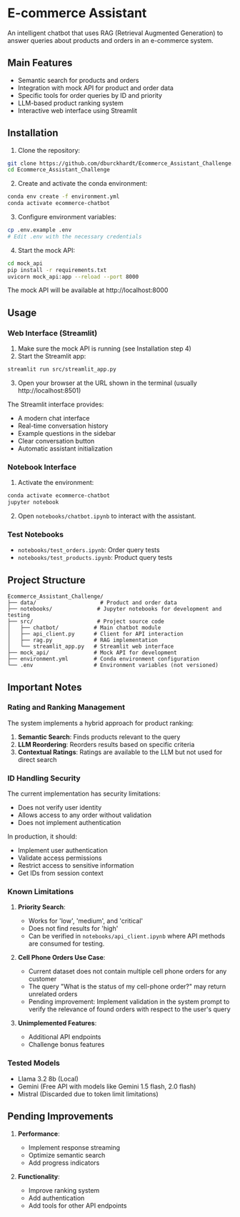 # E-commerce Assistant

An intelligent chatbot that uses RAG (Retrieval Augmented Generation) to answer queries about products and orders in an e-commerce system.

## Main Features

- Semantic search for products and orders
- Integration with mock API for product and order data
- Specific tools for order queries by ID and priority
- LLM-based product ranking system
- Interactive web interface using Streamlit

## Installation

1. Clone the repository:
```bash
git clone https://github.com/dburckhardt/Ecommerce_Assistant_Challenge.git
cd Ecommerce_Assistant_Challenge
```

2. Create and activate the conda environment:
```bash
conda env create -f environment.yml
conda activate ecommerce-chatbot
```

3. Configure environment variables:
```bash
cp .env.example .env
# Edit .env with the necessary credentials
```

4. Start the mock API:
```bash
cd mock_api
pip install -r requirements.txt
uvicorn mock_api:app --reload --port 8000
```
The mock API will be available at http://localhost:8000

## Usage

### Web Interface (Streamlit)

1. Make sure the mock API is running (see Installation step 4)
2. Start the Streamlit app:
```bash
streamlit run src/streamlit_app.py
```

3. Open your browser at the URL shown in the terminal (usually http://localhost:8501)

The Streamlit interface provides:
- A modern chat interface
- Real-time conversation history
- Example questions in the sidebar
- Clear conversation button
- Automatic assistant initialization

### Notebook Interface

1. Activate the environment:
```bash
conda activate ecommerce-chatbot
jupyter notebook
```

2. Open `notebooks/chatbot.ipynb` to interact with the assistant.

### Test Notebooks

- `notebooks/test_orders.ipynb`: Order query tests
- `notebooks/test_products.ipynb`: Product query tests

## Project Structure

```
Ecommerce_Assistant_Challenge/
├── data/                    # Product and order data
├── notebooks/              # Jupyter notebooks for development and testing
├── src/                    # Project source code
│   ├── chatbot/           # Main chatbot module
│   ├── api_client.py      # Client for API interaction
│   ├── rag.py             # RAG implementation
│   └── streamlit_app.py   # Streamlit web interface
├── mock_api/              # Mock API for development
├── environment.yml        # Conda environment configuration
└── .env                   # Environment variables (not versioned)
```

## Important Notes

### Rating and Ranking Management

The system implements a hybrid approach for product ranking:

1. **Semantic Search**: Finds products relevant to the query
2. **LLM Reordering**: Reorders results based on specific criteria
3. **Contextual Ratings**: Ratings are available to the LLM but not used for direct search

### ID Handling Security

The current implementation has security limitations:

- Does not verify user identity
- Allows access to any order without validation
- Does not implement authentication

In production, it should:
- Implement user authentication
- Validate access permissions
- Restrict access to sensitive information
- Get IDs from session context

### Known Limitations

1. **Priority Search**:
   - Works for 'low', 'medium', and 'critical'
   - Does not find results for 'high'
   - Can be verified in `notebooks/api_client.ipynb` where API methods are consumed for testing.

2. **Cell Phone Orders Use Case**:
   - Current dataset does not contain multiple cell phone orders for any customer
   - The query "What is the status of my cell-phone order?" may return unrelated orders
   - Pending improvement: Implement validation in the system prompt to verify the relevance of found orders with respect to the user's query

3. **Unimplemented Features**:
   - Additional API endpoints
   - Challenge bonus features

### Tested Models

- Llama 3.2 8b (Local)
- Gemini (Free API with models like Gemini 1.5 flash, 2.0 flash)
- Mistral (Discarded due to token limit limitations)

## Pending Improvements

1. **Performance**:
   - Implement response streaming
   - Optimize semantic search
   - Add progress indicators

2. **Functionality**:
   - Improve ranking system
   - Add authentication
   - Add tools for other API endpoints
